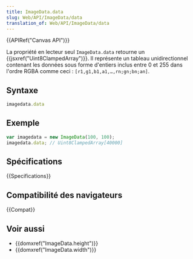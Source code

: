 ```yaml
---
title: ImageData.data
slug: Web/API/ImageData/data
translation_of: Web/API/ImageData/data
---
```

{{APIRef("Canvas API")}}

La propriété en lecteur seul `ImageData.data` retourne un {{jsxref("Uint8ClampedArray")}}. Il représente un tableau unidirectionnel contenant les données sous forme d'entiers inclus entre 0 et 255 dans l'ordre RGBA comme ceci&nbsp;: `[r1,g1,b1,a1,…,rn;gn;bn;an]`.

## Syntaxe

```js
imagedata.data
```

## Exemple

```js
var imagedata = new ImageData(100, 100);
imagedata.data; // Uint8ClampedArray[40000]
```

## Spécifications

{{Specifications}}

## Compatibilité des navigateurs

{{Compat}}

## Voir aussi

- {{domxref("ImageData.height")}}
- {{domxref("ImageData.width")}}
